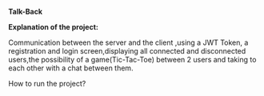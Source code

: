 **Talk-Back**

**Explanation of the project:**

Communication between
the server and the client ,using a JWT Token, a registration and login screen,displaying all
connected and disconnected users,the possibility of a game(Tic-Tac-Toe) between 2 users and taking 
to each other with a chat between them.

How to run the project?
